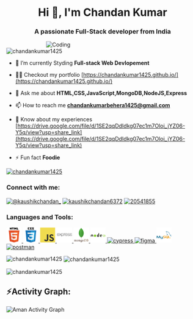 <h1 align="center">Hi 👋, I'm Chandan Kumar</h1>

<h3 align="center">A passionate Full-Stack developer from India</h3>

<img align="right" alt="Coding" width="400" src="https://media.tenor.com/qJ5evVs-_uUAAAAC/coding.gif" />

<p align="left"> <img src="https://komarev.com/ghpvc/?username=chandankumar1425&label=Profile%20views&color=0e75b6&style=flat" alt="chandankumar1425" /> </p>

- 🔭 I’m currently Styding **Full-stack Web Devlopement**

- 👨‍💻 Checkout my portfolio [https://chandankumar1425.github.io/](https://chandankumar1425.github.io/)

- 💬 Ask me about **HTML,CSS,JavaScript,MongoDB,NodeJS,Express**

- 📫 How to reach me **chandankumarbehera1425@gmail.com**

- 📄 Know about my experiences [https://drive.google.com/file/d/1SE2qqDdIdkg07ec1m7Oloi_jYZ06-Y5q/view?usp=share_link](https://drive.google.com/file/d/1SE2qqDdIdkg07ec1m7Oloi_jYZ06-Y5q/view?usp=share_link)
- ⚡ Fun fact **Foodie**
<p align="left"> <a href="https://github.com/ryo-ma/github-profile-trophy"><img src="https://github-profile-trophy.vercel.app/?username=chandankumar1425" alt="chandankumar1425" /></a> </p>
<!-- <img align="right" alt="Coding" width="400" src="https://miro.medium.com/v2/resize:fit:720/1*0xDGBNrA1WtfSfYY3FJOdw.gif" /> -->


<h3 align="left">Connect with me:</h3>
<p align="left">
<a href="https://twitter.com/@kaushikchandan_" target="blank"><img align="center" src="https://raw.githubusercontent.com/rahuldkjain/github-profile-readme-generator/master/src/images/icons/Social/twitter.svg" alt="@kaushikchandan_" height="30" width="40" /></a>
<a href="https://linkedin.com/in/kaushikchandan6372" target="blank"><img align="center" src="https://raw.githubusercontent.com/rahuldkjain/github-profile-readme-generator/master/src/images/icons/Social/linked-in-alt.svg" alt="kaushikchandan6372" height="30" width="40" /></a>
<a href="https://stackoverflow.com/users/20541855" target="blank"><img align="center" src="https://raw.githubusercontent.com/rahuldkjain/github-profile-readme-generator/master/src/images/icons/Social/stack-overflow.svg" alt="20541855" height="30" width="40" /></a>
</p>
<h3 align="left">Languages and Tools:</h3>
<p align="left"> 
<a href="https://www.w3.org/html/" target="_blank" rel="noreferrer"> <img src="https://raw.githubusercontent.com/devicons/devicon/master/icons/html5/html5-original-wordmark.svg" alt="html5" width="40" height="40"/> </a>
<a href="https://www.w3schools.com/css/" target="_blank" rel="noreferrer"> <img src="https://raw.githubusercontent.com/devicons/devicon/master/icons/css3/css3-original-wordmark.svg" alt="css3" width="40" height="40"/> </a>
<a href="https://developer.mozilla.org/en-US/docs/Web/JavaScript" target="_blank" rel="noreferrer"> <img src="https://raw.githubusercontent.com/devicons/devicon/master/icons/javascript/javascript-original.svg" alt="javascript" width="40" height="40"/> </a> 
<a href="https://expressjs.com" target="_blank" rel="noreferrer"> <img src="https://raw.githubusercontent.com/devicons/devicon/master/icons/express/express-original-wordmark.svg" alt="express" width="40" height="40"/> </a> 
<a href="https://www.mongodb.com/" target="_blank" rel="noreferrer"> <img src="https://raw.githubusercontent.com/devicons/devicon/master/icons/mongodb/mongodb-original-wordmark.svg" alt="mongodb" width="40" height="40"/> </a> 
<a href="https://nodejs.org" target="_blank" rel="noreferrer"> <img src="https://raw.githubusercontent.com/devicons/devicon/master/icons/nodejs/nodejs-original-wordmark.svg" alt="nodejs" width="40" height="40"/> </a>
 <a href="https://www.cypress.io" target="_blank" rel="noreferrer"> <img src="https://raw.githubusercontent.com/simple-icons/simple-icons/6e46ec1fc23b60c8fd0d2f2ff46db82e16dbd75f/icons/cypress.svg" alt="cypress" width="40" height="40"/> </a> <a href="https://www.figma.com/" target="_blank" rel="noreferrer"> <img src="https://www.vectorlogo.zone/logos/figma/figma-icon.svg" alt="figma" width="40" height="40"/> </a> <a href="https://www.mysql.com/" target="_blank" rel="noreferrer"> <img src="https://raw.githubusercontent.com/devicons/devicon/master/icons/mysql/mysql-original-wordmark.svg" alt="mysql" width="40" height="40"/> </a><a href="https://postman.com" target="_blank" rel="noreferrer"> <img src="https://www.vectorlogo.zone/logos/getpostman/getpostman-icon.svg" alt="postman" width="40" height="40"/> </a>
</p>


<p><img align="left" src="https://github-readme-stats.vercel.app/api/top-langs?username=chandankumar1425&show_icons=true&locale=en&layout=compact" alt="chandankumar1425" /></p>

<p>&nbsp;<img align="center" src="https://github-readme-stats.vercel.app/api?username=chandankumar1425&show_icons=true&locale=en" alt="chandankumar1425" /></p>

<p><img align="center" src="https://github-readme-streak-stats.herokuapp.com/?user=chandankumar1425&" alt="chandankumar1425" /></p>

<h2 align="left">⚡Activity Graph:</h2>
  <a><img alt="Aman Activity Graph" src="https://github-readme-activity-graph.vercel.app/graph?username=chandankumar1425&theme=react-dark" /></a>
